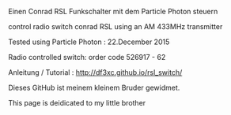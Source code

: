 
Einen Conrad RSL Funkschalter mit dem Particle Photon steuern 

control radio switch conrad RSL using an AM 433MHz transmitter

Tested using Particle Photon : 22.December 2015

Radio controlled switch: order code 526917 - 62 

Anleitung / Tutorial : http://df3xc.github.io/rsl_switch/

Dieses GitHub ist meinem kleinem Bruder gewidmet.

This page is deidicated to my little brother
                                        
                                    

